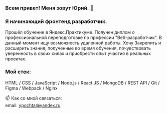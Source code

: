 ### Всем привет! Меня зовут Юрий. 👋
### Я начинающий фронтенд разработчик.
Прошёл обучение в Яндекс.Практикуме. Получен диплом о профессиональной переподготовке по профессии "Веб-разработчик".
В данный момент ищу возможность удаленной работы. Хочу Закрепить и расширить знания, полученные во время обучения, почувствовать уверенность в своих силах и приобрести опыт участия в реальных проектах.  
### Мой стек:
  HTML / CSS / JavaScript / Node.js /  React JS / MongoDB / REST API / Git / Figma / Webpack / Nginx

📫 Как со мной связаться:  
email: ypochta@yandex.ru

<!--
**ypongit/ypongit** is a ✨ _special_ ✨ repository because its `README.md` (this file) appears on your GitHub profile.

Here are some ideas to get you started:

- 🔭 I’m currently working on ...
- 🌱 I’m currently learning ...
- 👯 I’m looking to collaborate on ...
- 🤔 I’m looking for help with ...
- 💬 Ask me about ...
- 📫 How to reach me: ...
- 😄 Pronouns: ...
- ⚡ Fun fact: ...
-->
